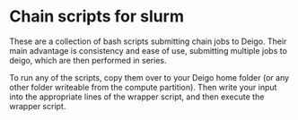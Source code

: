 # Chain scripts for slurm
These are a collection of bash scripts submitting chain jobs to Deigo. Their main advantage is consistency and ease of use, submitting multiple jobs to deigo, which are then performed in series. 

To run any of the scripts, copy them over to your Deigo home folder (or any other folder writeable from the compute partition). Then write your input into the appropriate lines of the wrapper script, and then execute the wrapper script. 
